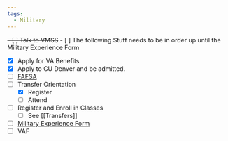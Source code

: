 ```yaml
---
tags:
  - Military
---
```

<del>- [ ] Talk to VMSS</del>
	- [ ] The following Stuff needs to be in order up until the Military Experience Form
- [x] Apply for VA Benefits
- [x] Apply to CU Denver and be admitted.
- [ ] [FAFSA](https://studentaid.gov/h/apply-for-aid/fafsa)
- [ ] Transfer Orientation
	- [x] Register
	- [ ] Attend
- [ ] Register and Enroll in Classes
	- [ ] See [[Transfers]]
- [ ] [Military Experience Form](https://portal.prod.cu.edu/psc/epprod/UCD3/ENTP/s/WEBLIB_CU_EFORM.ISCRIPT1.FieldFormula.IScript_Populate_eForm?form=UCD_MILITARY_EXPERIENCE)
- [ ] VAF